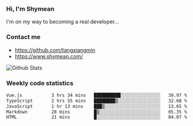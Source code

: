 ### Hi, I'm Shymean

I'm on my way to becoming a real developer...

### Contact me

- <https://github.com/tangxiangmin>
- <https://www.shymean.com/>

![Github Stats](https://github-readme-stats.vercel.app/api?username=tangxiangmin&show_icons=true&theme=dark)


###  Weekly code statistics

<!--START_SECTION:waka-->

```txt
Vue.js           3 hrs 34 mins   ██████████░░░░░░░░░░░░░░░   39.97 %
TypeScript       2 hrs 55 mins   ████████▒░░░░░░░░░░░░░░░░   32.68 %
JavaScript       1 hr 13 mins    ███▒░░░░░░░░░░░░░░░░░░░░░   13.65 %
Markdown         28 mins         █▒░░░░░░░░░░░░░░░░░░░░░░░   05.35 %
HTML             21 mins         █░░░░░░░░░░░░░░░░░░░░░░░░   04.07 %
```

<!--END_SECTION:waka-->